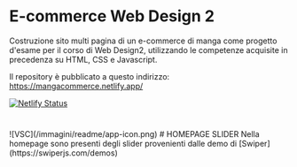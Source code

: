 # E-commerce Web Design 2
Costruzione sito multi pagina di un e-commerce di manga come progetto d'esame per il corso di Web Design2, utilizzando le competenze acquisite in precedenza su HTML, CSS e Javascript.

Il repository è pubblicato a questo indirizzo: https://mangacommerce.netlify.app/

[![Netlify Status](https://api.netlify.com/api/v1/badges/2b4e246c-0c18-443c-b2f4-bb624da1eb4b/deploy-status)](https://app.netlify.com/sites/mangacommerce/deploys)

#
<!-- style: "img{
height:20px;
}" --!>
![VSC](/immagini/readme/app-icon.png)

# HOMEPAGE SLIDER
Nella homepage sono presenti degli slider provenienti dalle demo di [Swiper](https://swiperjs.com/demos)

